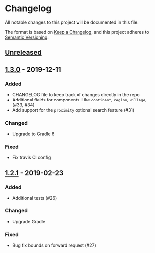 # Changelog
All notable changes to this project will be documented in this file.

The format is based on [Keep a Changelog](https://keepachangelog.com/en/1.0.0/),
and this project adheres to [Semantic Versioning](https://semver.org/spec/v2.0.0.html).

## [Unreleased]

## [1.3.0] - 2019-12-11
### Added
- CHANGELOG file to keep track of changes directly in the repo
- Additional fields for components. Like `continent`, `region`, `village`,... (#33, #34)
- Add support for the `proximity` optional search feature (#31)

### Changed
- Upgrade to Gradle 6

### Fixed
- Fix travis CI config

## [1.2.1] - 2019-02-23
### Added
- Additional tests (#26)

### Changed
- Upgrade Gradle

### Fixed
- Bug fix bounds on forward request (#27) 

[Unreleased]: https://github.com/moberwasserlechner/jasypt-gradle-plugin/compare/1.3.0...HEAD
[1.3.0]: https://github.com/moberwasserlechner/jasypt-gradle-plugin/compare/1.2.1...1.3.0
[1.2.1]: https://github.com/moberwasserlechner/jopencage/releases/tag/1.2.1
